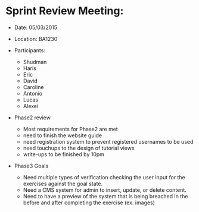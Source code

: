 # Sprint Review Meeting:
* Date: 05/03/2015
* Location: BA1230
* Participants: 
  * Shudman
  * Haris
  * Eric
  * David
  * Caroline
  * Antonio
  * Lucas
  * Alexei

* Phase2 review
  * Most requirements for Phase2 are met
  * need to finish the website guide 
  * need registration system to prevent registered usernames to be used
  * need touchups to the design of tutorial views
  * write-ups to be finished by 10pm
* Phase3 Goals 
  * Need multiple types of verification checking the user input for the exercises against the goal state. 
  * Need a CMS system for admin to insert, update, or delete content.
  * Need to have a preview of the system that is being breached in the before and after completing the exercise (ex. images)
